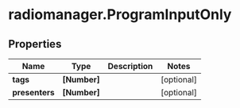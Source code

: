 # radiomanager.ProgramInputOnly

## Properties
Name | Type | Description | Notes
------------ | ------------- | ------------- | -------------
**tags** | **[Number]** |  | [optional] 
**presenters** | **[Number]** |  | [optional] 


